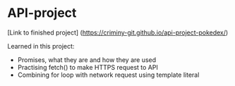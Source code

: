 # API-project

[Link to finished project] (https://criminy-git.github.io/api-project-pokedex/)

Learned in this project:
- Promises, what they are and how they are used
- Practising fetch() to make HTTPS request to API
- Combining for loop with network request using template literal
